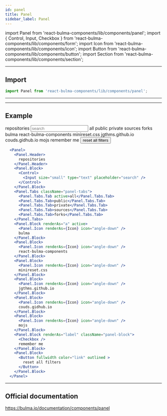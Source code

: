```yaml
---
id: panel
title: Panel
sidebar_label: Panel
---
```

import Panel from 'react-bulma-components/lib/components/panel';
import { Control, Input, Checkbox } from 'react-bulma-components/lib/components/form';
import Icon from 'react-bulma-components/lib/components/icon';
import Button from 'react-bulma-components/lib/components/button';
import Section from 'react-bulma-components/lib/components/section';



---
## **Import**


```js
import Panel from 'react-bulma-components/lib/components/panel';
```
---

---

## **Example**

<Section>
  <Panel>
    <Panel.Header>
      repositories
    </Panel.Header>
    <Panel.Block>
      <Control>
        <Input size="small" type="text" placeholder="search" />
      </Control>
    </Panel.Block>
    <Panel.Tabs className="panel-tabs">
      <Panel.Tabs.Tab active>all</Panel.Tabs.Tab>
      <Panel.Tabs.Tab>public</Panel.Tabs.Tab>
      <Panel.Tabs.Tab>private</Panel.Tabs.Tab>
      <Panel.Tabs.Tab>sources</Panel.Tabs.Tab>
      <Panel.Tabs.Tab>forks</Panel.Tabs.Tab>
    </Panel.Tabs>
    <Panel.Block renderAs="a" active>
      <Panel.Icon renderAs={Icon} icon="angle-down" />
      bulma
    </Panel.Block>
    <Panel.Block>
      <Panel.Icon renderAs={Icon} icon="angle-down" />
      react-bulma-components
    </Panel.Block>
    <Panel.Block>
      <Panel.Icon renderAs={Icon} icon="angle-down" />
      minireset.css
    </Panel.Block>
    <Panel.Block>
      <Panel.Icon renderAs={Icon} icon="angle-down" />
      jgthms.github.io
    </Panel.Block>
    <Panel.Block>
      <Panel.Icon renderAs={Icon} icon="angle-down" />
      couds.gidhub.io
    </Panel.Block>
    <Panel.Block>
      <Panel.Icon renderAs={Icon} icon="angle-down" />
      mojs
    </Panel.Block>
    <Panel.Block renderAs="label" className="panel-block">
      <Checkbox />
      remember me
    </Panel.Block>
    <Panel.Block>
      <Button fullwidth color="link" outlined >
        reset all filters
      </Button>
    </Panel.Block>
  </Panel>
</Section>



```jsx
  <Panel>
    <Panel.Header>
      repositories
    </Panel.Header>
    <Panel.Block>
      <Control>
        <Input size="small" type="text" placeholder="search" />
      </Control>
    </Panel.Block>
    <Panel.Tabs className="panel-tabs">
      <Panel.Tabs.Tab active>all</Panel.Tabs.Tab>
      <Panel.Tabs.Tab>public</Panel.Tabs.Tab>
      <Panel.Tabs.Tab>private</Panel.Tabs.Tab>
      <Panel.Tabs.Tab>sources</Panel.Tabs.Tab>
      <Panel.Tabs.Tab>forks</Panel.Tabs.Tab>
    </Panel.Tabs>
    <Panel.Block renderAs="a" active>
      <Panel.Icon renderAs={Icon} icon="angle-down" />
      bulma
    </Panel.Block>
    <Panel.Block>
      <Panel.Icon renderAs={Icon} icon="angle-down" />
      react-bulma-components
    </Panel.Block>
    <Panel.Block>
      <Panel.Icon renderAs={Icon} icon="angle-down" />
      minireset.css
    </Panel.Block>
    <Panel.Block>
      <Panel.Icon renderAs={Icon} icon="angle-down" />
      jgthms.github.io
    </Panel.Block>
    <Panel.Block>
      <Panel.Icon renderAs={Icon} icon="angle-down" />
      couds.gidhub.io
    </Panel.Block>
    <Panel.Block>
      <Panel.Icon renderAs={Icon} icon="angle-down" />
      mojs
    </Panel.Block>
    <Panel.Block renderAs="label" className="panel-block">
      <Checkbox />
      remember me
    </Panel.Block>
    <Panel.Block>
      <Button fullwidth color="link" outlined >
        reset all filters
      </Button>
    </Panel.Block>
  </Panel>
```
---

## Official documentation

https://bulma.io/documentation/components/panel

